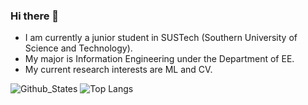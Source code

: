 ### Hi there 👋

<!--
**Tangent-H/Tangent-H** is a ✨ _special_ ✨ repository because its `README.md` (this file) appears on your GitHub profile.

Here are some ideas to get you started:

- 🔭 I’m currently working on ...
- 🌱 I’m currently learning ...
- 👯 I’m looking to collaborate on ...
- 🤔 I’m looking for help with ...
- 💬 Ask me about ...
- 📫 How to reach me: ...
- 😄 Pronouns: ...
- ⚡ Fun fact: ...
-->
- I am currently a junior student in SUSTech (Southern University of Science and Technology).
- My major is Information Engineering under the Department of EE.
- My current research interests are ML and CV.

![Github_States](https://github-readme-stats-rosy-kappa.vercel.app/api?username=Tangent-H&count_private=true) ![Top Langs](https://github-readme-stats-rosy-kappa.vercel.app/api/top-langs/?username=Tangent-H&layout=donut&exclude_repo=vercel_repo,RM2023_Energy_Mechanism,EE326-Digital-Image-Processing&hide=javascript,html)

